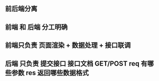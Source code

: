 


## 前后端分离  

## 前端 和  后端 分工明确 

## 前端只负责 页面渲染  + 数据处理 + 接口联调 

## 后端  只负责 提交接口   接口文档  GET/POST  req 有哪些参数 res 返回哪些数据格式 